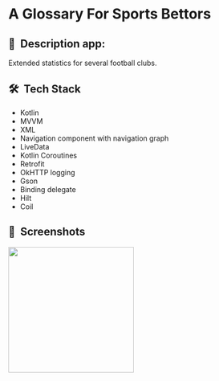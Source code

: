 # A Glossary For Sports Bettors

## 📜 &nbsp;Description app:

Extended statistics for several football clubs.

## 🛠 &nbsp;Tech Stack

* Kotlin
* MVVM
* XML
* Navigation component with navigation graph
* LiveData
* Kotlin Coroutines
* Retrofit
* OkHTTP logging
* Gson
* Binding delegate
* Hilt
* Coil

## 📸 &nbsp;Screenshots

<img src="assets/video.webm" width="250">